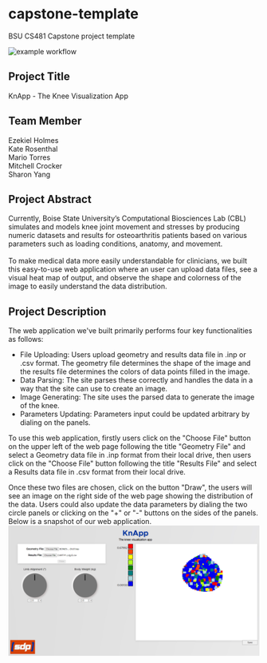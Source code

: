 # capstone-template
BSU CS481 Capstone project template

![example workflow](https://github.com/cs481-ekh/f22-kneed-for-speed/actions/workflows/github-actions.yml/badge.svg)

## Project Title
KnApp  - The Knee Visualization App

## Team Member
Ezekiel Holmes</br>
Kate Rosenthal</br>
Mario Torres</br>
Mitchell Crocker</br>
Sharon Yang</br>

## Project Abstract
Currently, Boise State University’s Computational Biosciences Lab (CBL)
simulates and models knee joint movement and stresses by producing numeric
datasets and results for osteoarthritis patients based on various parameters
such as loading conditions, anatomy, and movement. </br> </br> To make medical
data more easily understandable for clinicians, we built this easy-to-use web
application where an user can upload data files, see a visual heat map of output,
and observe the shape and colorness of the image to easily understand the data
distribution.

## Project Description
The web application we've built primarily performs four key
functionalities as follows:</br>
- File Uploading: Users upload geometry and results data file
in .inp or .csv format. The geometry file determines the shape
of the image and the results file determines the colors of data
points filled in the image.
- Data Parsing: The site parses these correctly and handles the
data in a way that the site can use to create an image.
- Image Generating: The site uses the parsed data to generate the
image of the knee.
- Parameters Updating: Parameters input could be updated arbitrary
by dialing on the panels.

To use this web application, firstly users click on the "Choose File"
button on the upper left of the web page following the title "Geometry File"
and select a Geometry data file in .inp format from their local drive,
then users click on the "Choose File" button following the title "Results File"
and select a Results data file in .csv format from their local drive.

Once these two files are chosen, click on the button "Draw", the users
will see an image on the right side of the web page showing the distribution
of the data. Users could also update the data parameters by dialing the two
circle panels or clicking on the "+" or "-" buttons on the sides of the panels.
Below is a snapshot of our web application.
![snapshot](./src/assets/images/snapshot.PNG)